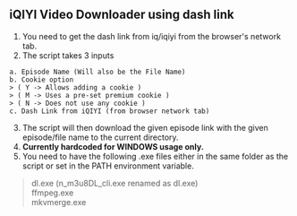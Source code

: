 ## iQIYI Video Downloader using dash link
1. You need to get the dash link from iq/iqiyi from the browser's network tab.
2. The script takes 3 inputs
```
a. Episode Name (Will also be the File Name)
b. Cookie option
> ( Y -> Allows adding a cookie )
> ( M -> Uses a pre-set premium cookie )
> ( N -> Does not use any cookie )
c. Dash Link from iQIYI (from browser network tab)
```
3. The script will then download the given episode link with the given episode/file name to the current directory.
4. **Currently hardcoded for WINDOWS usage only.**
5. You need to have the following .exe files either in the same folder as the script or set in the PATH environment variable.
> dl.exe (n_m3u8DL_cli.exe renamed as dl.exe)<br>
> ffmpeg.exe<br>
> mkvmerge.exe<br>
